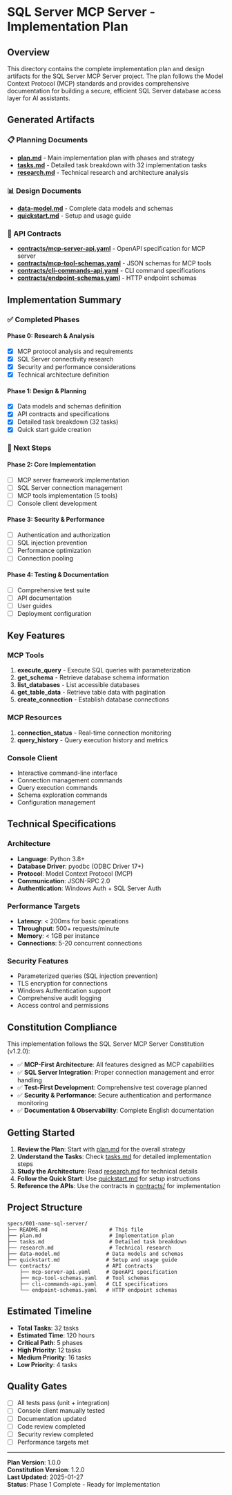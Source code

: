 # SQL Server MCP Server - Implementation Plan

## Overview

This directory contains the complete implementation plan and design artifacts for the SQL Server MCP Server project. The plan follows the Model Context Protocol (MCP) standards and provides comprehensive documentation for building a secure, efficient SQL Server database access layer for AI assistants.

## Generated Artifacts

### 📋 Planning Documents
- **[plan.md](plan.md)** - Main implementation plan with phases and strategy
- **[tasks.md](tasks.md)** - Detailed task breakdown with 32 implementation tasks
- **[research.md](research.md)** - Technical research and architecture analysis

### 📊 Design Documents
- **[data-model.md](data-model.md)** - Complete data models and schemas
- **[quickstart.md](quickstart.md)** - Setup and usage guide

### 🔧 API Contracts
- **[contracts/mcp-server-api.yaml](contracts/mcp-server-api.yaml)** - OpenAPI specification for MCP server
- **[contracts/mcp-tool-schemas.yaml](contracts/mcp-tool-schemas.yaml)** - JSON schemas for MCP tools
- **[contracts/cli-commands-api.yaml](contracts/cli-commands-api.yaml)** - CLI command specifications
- **[contracts/endpoint-schemas.yaml](contracts/endpoint-schemas.yaml)** - HTTP endpoint schemas

## Implementation Summary

### ✅ Completed Phases

#### Phase 0: Research & Analysis
- [x] MCP protocol analysis and requirements
- [x] SQL Server connectivity research
- [x] Security and performance considerations
- [x] Technical architecture definition

#### Phase 1: Design & Planning
- [x] Data models and schemas definition
- [x] API contracts and specifications
- [x] Detailed task breakdown (32 tasks)
- [x] Quick start guide creation

### 🚧 Next Steps

#### Phase 2: Core Implementation
- [ ] MCP server framework implementation
- [ ] SQL Server connection management
- [ ] MCP tools implementation (5 tools)
- [ ] Console client development

#### Phase 3: Security & Performance
- [ ] Authentication and authorization
- [ ] SQL injection prevention
- [ ] Performance optimization
- [ ] Connection pooling

#### Phase 4: Testing & Documentation
- [ ] Comprehensive test suite
- [ ] API documentation
- [ ] User guides
- [ ] Deployment configuration

## Key Features

### MCP Tools
1. **execute_query** - Execute SQL queries with parameterization
2. **get_schema** - Retrieve database schema information
3. **list_databases** - List accessible databases
4. **get_table_data** - Retrieve table data with pagination
5. **create_connection** - Establish database connections

### MCP Resources
1. **connection_status** - Real-time connection monitoring
2. **query_history** - Query execution history and metrics

### Console Client
- Interactive command-line interface
- Connection management commands
- Query execution commands
- Schema exploration commands
- Configuration management

## Technical Specifications

### Architecture
- **Language**: Python 3.8+
- **Database Driver**: pyodbc (ODBC Driver 17+)
- **Protocol**: Model Context Protocol (MCP)
- **Communication**: JSON-RPC 2.0
- **Authentication**: Windows Auth + SQL Server Auth

### Performance Targets
- **Latency**: < 200ms for basic operations
- **Throughput**: 500+ requests/minute
- **Memory**: < 1GB per instance
- **Connections**: 5-20 concurrent connections

### Security Features
- Parameterized queries (SQL injection prevention)
- TLS encryption for connections
- Windows Authentication support
- Comprehensive audit logging
- Access control and permissions

## Constitution Compliance

This implementation follows the SQL Server MCP Server Constitution (v1.2.0):

- ✅ **MCP-First Architecture**: All features designed as MCP capabilities
- ✅ **SQL Server Integration**: Proper connection management and error handling
- ✅ **Test-First Development**: Comprehensive test coverage planned
- ✅ **Security & Performance**: Secure authentication and performance monitoring
- ✅ **Documentation & Observability**: Complete English documentation

## Getting Started

1. **Review the Plan**: Start with [plan.md](plan.md) for the overall strategy
2. **Understand the Tasks**: Check [tasks.md](tasks.md) for detailed implementation steps
3. **Study the Architecture**: Read [research.md](research.md) for technical details
4. **Follow the Quick Start**: Use [quickstart.md](quickstart.md) for setup instructions
5. **Reference the APIs**: Use the contracts in [contracts/](contracts/) for implementation

## Project Structure

```
specs/001-name-sql-server/
├── README.md                    # This file
├── plan.md                      # Implementation plan
├── tasks.md                     # Detailed task breakdown
├── research.md                  # Technical research
├── data-model.md               # Data models and schemas
├── quickstart.md               # Setup and usage guide
└── contracts/                  # API contracts
    ├── mcp-server-api.yaml     # OpenAPI specification
    ├── mcp-tool-schemas.yaml   # Tool schemas
    ├── cli-commands-api.yaml   # CLI specifications
    └── endpoint-schemas.yaml   # HTTP endpoint schemas
```

## Estimated Timeline

- **Total Tasks**: 32 tasks
- **Estimated Time**: 120 hours
- **Critical Path**: 5 phases
- **High Priority**: 12 tasks
- **Medium Priority**: 16 tasks
- **Low Priority**: 4 tasks

## Quality Gates

- [ ] All tests pass (unit + integration)
- [ ] Console client manually tested
- [ ] Documentation updated
- [ ] Code review completed
- [ ] Security review completed
- [ ] Performance targets met

---

**Plan Version**: 1.0.0  
**Constitution Version**: 1.2.0  
**Last Updated**: 2025-01-27  
**Status**: Phase 1 Complete - Ready for Implementation
